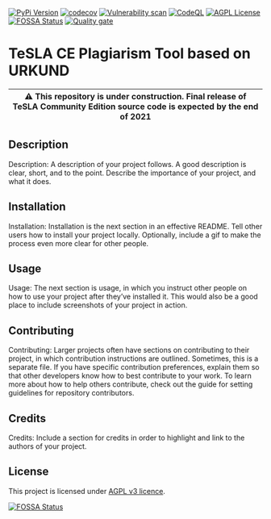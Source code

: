 [![PyPi Version](https://img.shields.io/pypi/v/tesla-ce.svg)](https://pypi.python.org/pypi/tesla-ce/)
[![codecov](https://codecov.io/gh/tesla-ce/core/branch/main/graph/badge.svg?token=PJJQMW981P)](https://codecov.io/gh/tesla-ce/core)
[![Vulnerability scan](https://github.com/tesla-ce/core/actions/workflows/debricked.yml/badge.svg)](https://github.com/tesla-ce/core/actions/workflows/debricked.yml)
[![CodeQL](https://github.com/tesla-ce/core/actions/workflows/codeql-analysis.yml/badge.svg)](https://github.com/tesla-ce/core/actions/workflows/codeql-analysis.yml)
[![AGPL License](https://img.shields.io/badge/license-AGPL-blue.svg)](http://www.gnu.org/licenses/agpl-3.0)
[![FOSSA Status](https://app.fossa.com/api/projects/custom%2B26246%2Fgithub.com%2Ftesla-ce%2Fcore.svg?type=shield)](https://app.fossa.com/projects/custom%2B26246%2Fgithub.com%2Ftesla-ce%2Fcore?ref=badge_shield)
[![Quality gate](https://sonar.sunai.uoc.edu/api/project_badges/quality_gate?project=tesla-ce_core)](https://sonar.sunai.uoc.edu/dashboard?id=tesla-ce_core)

# TeSLA CE Plagiarism Tool based on URKUND

| :warning: This repository is **under construction**. Final release of TeSLA Community Edition source code is expected by the **end of 2021** |
| --- |

## Description
Description: A description of your project follows. A good description is clear, short, and to the point. Describe the importance of your project, and what it does.

## Installation
Installation: Installation is the next section in an effective README. Tell other users how to install your project locally. Optionally, include a gif to make the process even more clear for other people.

## Usage
Usage: The next section is usage, in which you instruct other people on how to use your project after they’ve installed it. This would also be a good place to include screenshots of your project in action.

## Contributing
Contributing: Larger projects often have sections on contributing to their project, in which contribution instructions are outlined. Sometimes, this is a separate file. If you have specific contribution preferences, explain them so that other developers know how to best contribute to your work. To learn more about how to help others contribute, check out the guide for setting guidelines for repository contributors.

## Credits
Credits: Include a section for credits in order to highlight and link to the authors of your project.

## License
This project is licensed under [AGPL v3 licence](http://www.gnu.org/licenses/agpl-3.0).

[![FOSSA Status](https://app.fossa.com/api/projects/custom%2B26246%2Fgithub.com%2Ftesla-ce%2Fcore.svg?type=large)](https://app.fossa.com/projects/custom%2B26246%2Fgithub.com%2Ftesla-ce%2Fcore?ref=badge_large)

